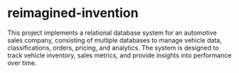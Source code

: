 # reimagined-invention
This project implements a relational database system for an automotive sales company, consisting of multiple databases to manage vehicle data, classifications, orders, pricing, and analytics. The system is designed to track vehicle inventory, sales metrics, and provide insights into performance over time.
